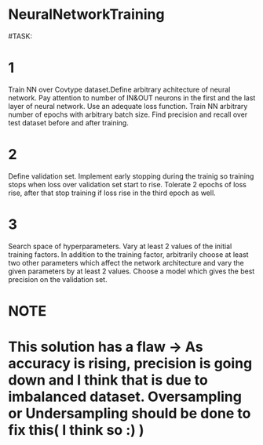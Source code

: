 # NeuralNetworkTraining
#TASK:
# 1
Train NN over Covtype dataset.Define arbitrary achitecture of neural network. Pay attention to number of IN&amp;OUT neurons in the first and the last layer of neural network.
Use an adequate loss function. Train NN arbitrary number of epochs with arbitrary batch size. Find precision and recall over test dataset before and after training.
# 2
Define validation set. Implement early stopping during the trainig so training stops when loss over validation set start to rise. Tolerate 2 epochs of loss rise, after that stop training if loss rise in the third epoch as well.

# 3
Search space of hyperparameters. Vary at least 2 values of the initial training factors. In addition to the training factor, arbitrarily choose at least two other parameters
which affect the network architecture and vary the given parameters by at least 2 values. Choose a model which gives the best precision on the validation set.



# NOTE
# This solution has a flaw -> As accuracy is rising, precision is going down and I think that is due to imbalanced dataset. Oversampling or Undersampling should be done to fix this( I think so :) )
